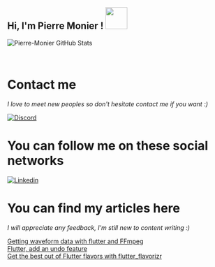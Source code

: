 <h2> Hi, I'm Pierre Monier ! <img src="https://media.giphy.com/media/mGcNjsfWAjY5AEZNw6/giphy.gif" width="50"></h2>



<p align="left">
<img alt="Pierre-Monier GitHub Stats" align="center" src="https://github-readme-stats.vercel.app/api?username=Pierre-Monier&bg_color=2a251f&border_radius=20&title_color=d6c9bc&icon_color=d6c9bc&text_color=ffffff&show_icons=true">
</p>

<br>

<h1>Contact me</h1>

<i>I love to meet new peoples so don't hesitate contact me if you want :)</i>

[![Discord](https://img.shields.io/badge/discord-5865f2?style=for-the-badge&logo=Discord&logoColor=white&link=https://discord.com/users/338345652939390978)](https://discord.com/users/338345652939390978)

<h1>You can follow me on these social networks</h2>

[![Linkedin](https://img.shields.io/badge/linkedin-5ab0f7?style=for-the-badge&logo=Linkedin&logoColor=white&link=https://www.linkedin.com/in/pierre-monier-026aa3174/)](https://www.linkedin.com/in/pierre-monier-026aa3174/)

<h1>You can find my articles here</h1>

<i>I will appreciate any feedback, I'm still new to content writing :)</i>

<a href="https://pmonier.medium.com/getting-waveform-data-with-flutter-and-ffmpeg-32b7abe2a026">Getting waveform data with flutter and FFmpeg</a>
<br>
<a href="https://pmonier.medium.com/flutter-add-an-undo-feature-6808b58f88b9">Flutter, add an undo feature</a>
<br>
<a href="https://pmonier.medium.com/get-the-best-out-of-flutter-flavors-with-flutter-flavorizr-5c5da0f00b99">Get the best out of Flutter flavors with flutter_flavorizr</a>
<br>

